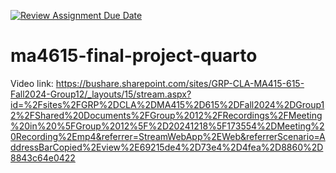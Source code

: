 [![Review Assignment Due Date](https://classroom.github.com/assets/deadline-readme-button-22041afd0340ce965d47ae6ef1cefeee28c7c493a6346c4f15d667ab976d596c.svg)](https://classroom.github.com/a/R5KvOQwo)
# ma4615-final-project-quarto
Video link: https://bushare.sharepoint.com/sites/GRP-CLA-MA415-615-Fall2024-Group12/_layouts/15/stream.aspx?id=%2Fsites%2FGRP%2DCLA%2DMA415%2D615%2DFall2024%2DGroup12%2FShared%20Documents%2FGroup%2012%2FRecordings%2FMeeting%20in%20%5FGroup%2012%5F%2D20241218%5F173554%2DMeeting%20Recording%2Emp4&referrer=StreamWebApp%2EWeb&referrerScenario=AddressBarCopied%2Eview%2E69215de4%2D73e4%2D4fea%2D8860%2D8843c64e0422
